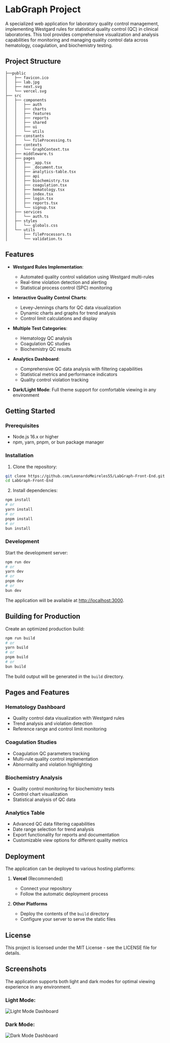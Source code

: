 # LabGraph Project

A specialized web application for laboratory quality control management, implementing Westgard rules for statistical quality control (QC) in clinical laboratories. This tool provides comprehensive visualization and analysis capabilities for monitoring and managing quality control data across hematology, coagulation, and biochemistry testing.

## Project Structure
```
├──public
│   ├── favicon.ico
│   ├── lab.jpg
│   ├── next.svg
│   └── vercel.svg
├── src
│   ├── components
│   │   ├── auth
│   │   ├── charts
│   │   ├── features
│   │   ├── reports
│   │   ├── shared
│   │   ├── ui
│   │   └── utils
│   ├── constants
│   │   └── fileProcessing.ts
│   ├── contexts
│   │   └── GraphContext.tsx
│   ├── middleware.ts
│   ├── pages
│   │   ├── _app.tsx
│   │   ├── _document.tsx
│   │   ├── analytics-table.tsx
│   │   ├── api
│   │   ├── biochemistry.tsx
│   │   ├── coagulation.tsx
│   │   ├── hematology.tsx
│   │   ├── index.tsx
│   │   ├── login.tsx
│   │   ├── reports.tsx
│   │   └── signup.tsx
│   ├── services
│   │   └── auth.ts
│   ├── styles
│   │   └── globals.css
│   └── utils
│       ├── fileProcessors.ts
│       └── validation.ts

```

## Features

- **Westgard Rules Implementation**:
    - Automated quality control validation using Westgard multi-rules
    - Real-time violation detection and alerting
    - Statistical process control (SPC) monitoring
- **Interactive Quality Control Charts**:

    - Levey-Jennings charts for QC data visualization
    - Dynamic charts and graphs for trend analysis
    - Control limit calculations and display

- **Multiple Test Categories**:

    - Hematology QC analysis
    - Coagulation QC studies
    - Biochemistry QC results

- **Analytics Dashboard**:

    - Comprehensive QC data analysis with filtering capabilities
    - Statistical metrics and performance indicators
    - Quality control violation tracking

- **Dark/Light Mode**: Full theme support for comfortable viewing in any environment

## Getting Started

### Prerequisites

- Node.js 16.x or higher
- npm, yarn, pnpm, or bun package manager

### Installation

1. Clone the repository:

```bash
git clone https://github.com/LeonardoMeireles55/LabGraph-Front-End.git
cd LabGraph-Front-End
```

2. Install dependencies:

```bash
npm install
# or
yarn install
# or
pnpm install
# or
bun install
```

### Development

Start the development server:

```bash
npm run dev
# or
yarn dev
# or
pnpm dev
# or
bun dev
```

The application will be available at [http://localhost:3000](http://localhost:3000).

## Building for Production

Create an optimized production build:

```bash
npm run build
# or
yarn build
# or
pnpm build
# or
bun build
```

The build output will be generated in the `build` directory.

## Pages and Features

### Hematology Dashboard

- Quality control data visualization with Westgard rules
- Trend analysis and violation detection
- Reference range and control limit monitoring

### Coagulation Studies

- Coagulation QC parameters tracking
- Multi-rule quality control implementation
- Abnormality and violation highlighting

### Biochemistry Analysis

- Quality control monitoring for biochemistry tests
- Control chart visualization
- Statistical analysis of QC data

### Analytics Table

- Advanced QC data filtering capabilities
- Date range selection for trend analysis
- Export functionality for reports and documentation
- Customizable view options for different quality metrics

## Deployment

The application can be deployed to various hosting platforms:

1. **Vercel** (Recommended)

    - Connect your repository
    - Follow the automatic deployment process

2. **Other Platforms**
    - Deploy the contents of the `build` directory
    - Configure your server to serve the static files



## License

This project is licensed under the MIT License - see the LICENSE file for details.

## Screenshots

The application supports both light and dark modes for optimal viewing experience in any environment.

### Light Mode:

![Light Mode Dashboard](https://github.com/user-attachments/assets/c44ca7ba-61aa-4fd7-9f50-c529f20336c9)

### Dark Mode:

![Dark Mode Dashboard](https://github.com/user-attachments/assets/31ca73d8-5b91-4084-b0fe-59abe204016e)
